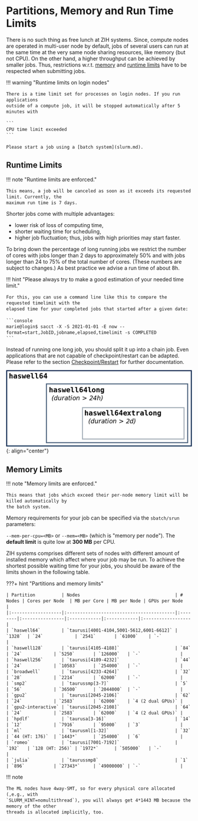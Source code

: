 # Partitions, Memory and Run Time Limits

There is no such thing as free lunch at ZIH systems. Since, compute nodes are operated in multi-user
node by default, jobs of several users can run at the same time at the very same node sharing
resources, like memory (but not CPU). On the other hand, a higher throughput can be achieved by
smaller jobs. Thus, restrictions w.r.t. [memory](#memory-limits) and
[runtime limits](#runtime-limits) have to be respected when submitting jobs.

!!! warning "Runtime limits on login nodes"

    There is a time limit set for processes on login nodes. If you run applications
    outside of a compute job, it will be stopped automatically after 5 minutes with
    
    ```
    CPU time limit exceeded
    ```
    
    Please start a job using a [batch system](slurm.md).


## Runtime Limits

!!! note "Runtime limits are enforced."

    This means, a job will be canceled as soon as it exceeds its requested limit. Currently, the
    maximum run time is 7 days.

Shorter jobs come with multiple advantages:

- lower risk of loss of computing time,
- shorter waiting time for scheduling,
- higher job fluctuation; thus, jobs with high priorities may start faster.

To bring down the percentage of long running jobs we restrict the number of cores with jobs longer
than 2 days to approximately 50% and with jobs longer than 24 to 75% of the total number of cores.
(These numbers are subject to changes.) As best practice we advise a run time of about 8h.

!!! hint "Please always try to make a good estimation of your needed time limit."

    For this, you can use a command line like this to compare the requested timelimit with the
    elapsed time for your completed jobs that started after a given date:

    ```console
    marie@login$ sacct -X -S 2021-01-01 -E now --format=start,JobID,jobname,elapsed,timelimit -s COMPLETED
    ```

Instead of running one long job, you should split it up into a chain job. Even applications that are
not capable of checkpoint/restart can be adapted. Please refer to the section
[Checkpoint/Restart](../jobs_and_resources/checkpoint_restart.md) for further documentation.

![Partitions](misc/part.png)
{: align="center"}

## Memory Limits

!!! note "Memory limits are enforced."

    This means that jobs which exceed their per-node memory limit will be killed automatically by
    the batch system.

Memory requirements for your job can be specified via the `sbatch/srun` parameters:

`--mem-per-cpu=<MB>` or `--mem=<MB>` (which is "memory per node"). The **default limit** is quite
low at **300 MB** per CPU.

ZIH systems comprises different sets of nodes with different amount of installed memory which affect
where your job may be run. To achieve the shortest possible waiting time for your jobs, you should
be aware of the limits shown in the following table.

???+ hint "Partitions and memory limits"

    | Partition          | Nodes                                    | # Nodes | Cores per Node  | MB per Core | MB per Node | GPUs per Node     |
    |:-------------------|:-----------------------------------------|:--------|:----------------|:------------|:------------|:------------------|
    | `haswell64`        | `taurusi[4001-4104,5001-5612,6001-6612]` | `1328`  | `24`            | `2541`       | `61000`    | `-`               |
    | `haswell128`       | `taurusi[4105-4188]`                     | `84`    | `24`            | `5250`       | `126000`   | `-`               |
    | `haswell256`       | `taurusi[4189-4232]`                     | `44`    | `24`            | `10583`      | `254000`   | `-`               |
    | `broadwell`        | `taurusi[4233-4264]`                     | `32`    | `28`            | `2214`       | `62000`    | `-`               |
    | `smp2`             | `taurussmp[3-7]`                         | `5`     | `56`            | `36500`      | `2044000`  | `-`               |
    | `gpu2`             | `taurusi[2045-2106]`                     | `62`    | `24`            | `2583`       | `62000`    | `4 (2 dual GPUs)` |
    | `gpu2-interactive` | `taurusi[2045-2108]`                     | `64`    | `24`            | `2583`       | `62000`    | `4 (2 dual GPUs)` |
    | `hpdlf`            | `taurusa[3-16]`                          | `14`    | `12`            | `7916`       | `95000`    | `3`               |
    | `ml`               | `taurusml[1-32]`                         | `32`    | `44 (HT: 176)`  | `1443*`      | `254000`   | `6`               |
    | `romeo`            | `taurusi[7001-7192]`                     | `192`   | `128 (HT: 256)` | `1972*`      | `505000`   | `-`               |
    | `julia`            | `taurussmp8`                             | `1`     | `896`           | `27343*`     | `49000000` | `-`               |

!!! note

    The ML nodes have 4way-SMT, so for every physical core allocated (,e.g., with
    `SLURM_HINT=nomultithread`), you will always get 4*1443 MB because the memory of the other
    threads is allocated implicitly, too.
